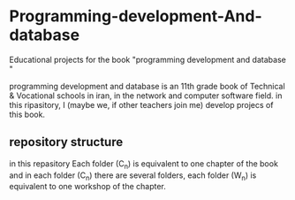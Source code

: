 # Programming-development-And-database
Educational projects for the book "programming development and database " 

programming development and database is an 11th grade book of Technical & Vocational schools in iran, in the network and computer software field.
in this ripasitory, I (maybe we, if other teachers join me) develop projecs of this book.

<h2>repository structure</h2>
in this repasitory Each folder (C<sub>n</sub>) is equivalent to one chapter of the book and in each folder (C<sub>n</sub>) there are several folders, each folder (W<sub>n</sub>) is equivalent to one workshop of the chapter.

